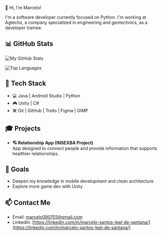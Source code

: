 👋 Hi, I'm Marcelo!

I'm a software developer currently focused on Python. I'm working at Agtechx, a company specialized in engineering and geotechnics, as a developer trainee.
## 📊 GitHub Stats

![My GitHub Stats](https://github-readme-stats.vercel.app/api?username=Marcelosls&show_icons=true&theme=dark&hide_border=true)

![Top Languages](https://github-readme-stats.vercel.app/api/top-langs/?username=Marcelosls&layout=compact&theme=dark&hide_border=true)

## 🔧 Tech Stack
- 💻 Java | Android Studio | Python
- 🎮 Unity | C#
- 🛠️ Git | GitHub | Trello | Figma | GIMP

## 🎓 Projects
- **💘 Relationship App (INSEXBA Project)**  
  App designed to connect people and provide information that supports healthier relationships.

## 🚀 Goals
- Deepen my knowledge in mobile development and clean architecture  
- Explore more game dev with Unity

## 📫 Contact Me
- Email: marcelo090701@gmail.com
- LinkedIn: [https://linkedin.com/in/marcelo-santos-leal-de-santana/](https://linkedin.com/in/marcelo-santos-leal-de-santana/)
